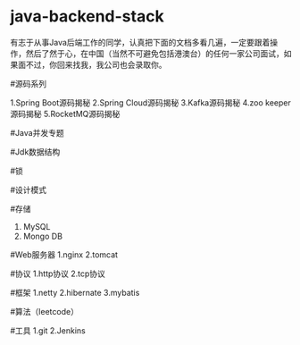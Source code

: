 # java-backend-stack
有志于从事Java后端工作的同学，认真把下面的文档多看几遍，一定要跟着操作，然后了然于心，在中国（当然不可避免包括港澳台）的任何一家公司面试，如果面不过，你回来找我，我公司也会录取你。

#源码系列

1.Spring Boot源码揭秘
2.Spring Cloud源码揭秘
3.Kafka源码揭秘
4.zoo keeper源码揭秘
5.RocketMQ源码揭秘

#Java并发专题

#Jdk数据结构

#锁

#设计模式

#存储
1. MySQL
2. Mongo DB

#Web服务器
1.nginx
2.tomcat

#协议
1.http协议
2.tcp协议

#框架
1.netty
2.hibernate
3.mybatis

#算法（leetcode）

#工具
1.git
2.Jenkins



